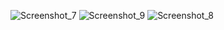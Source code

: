 ![Screenshot_7](https://github.com/user-attachments/assets/3389675f-3832-4e8e-ab11-ee6740e103ee)
![Screenshot_9](https://github.com/user-attachments/assets/af970f6d-59c6-489c-b707-ff0964ee70ae)
![Screenshot_8](https://github.com/user-attachments/assets/6727be73-8f6f-4dc6-be5f-a4a450ed3e4f)
